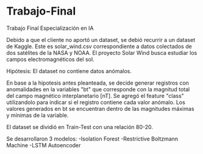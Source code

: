 # Trabajo-Final
Trabajo Final Especialización en IA

Debido a que el cliente no aportó un dataset, se debió recurrir a un dataset de Kaggle. Este es solar_wind.csv correspondiente a datos colectados de dos satélites de la NASA y NOAA. El proyecto Solar Wind busca estudiar los campos electromagnéticos del sol.

Hipótesis: El dataset no contiene datos anómalos.

En base a la hipotesis antes pleanteada, se decide generar registros con anomalidades en la variables "bt" que corresponde con la magnitud total del campo magnético interplanetario [nT].
Se agregó el feature "class" utilizandolo para indicar si el registro contiene cada valor anómalo. Los valores generados en bt se encuentran dentro de las magnitudes máximas y mínimas de la variable.

El dataset se dividió en Train-Test con una relación 80-20.

Se desarrollaron 3 modelos:
-Isolation Forest
-Restrictive Boltzmann Machine
-LSTM Autoencoder
